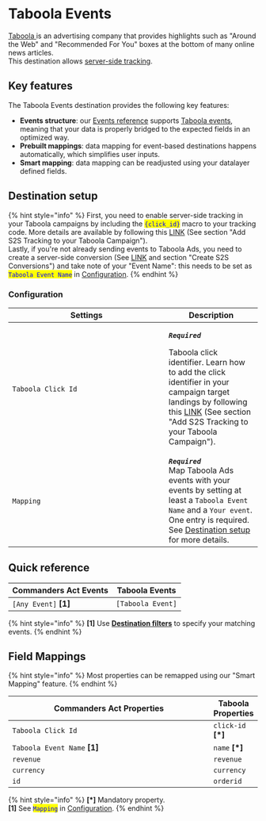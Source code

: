 # Taboola Events

[Taboola ](https://www.taboola.com)is an advertising company that provides highlights such as "Around the Web" and "Recommended For You" boxes at the bottom of many online news articles.\
This destination allows [server-side tracking](https://help.taboola.com/hc/en-us/articles/115006850567-How-to-Track-Conversions-Using-Server-to-Server-Integration-S2S-).

## Key features

The Taboola Events destination provides the following key features:

* **Events structure**: our [Events reference](https://community.commandersact.com/platform-x/developers/tracking/events-reference) supports [Taboola events](https://help.taboola.com/hc/en-us/articles/115006850567-How-to-Track-Conversions-Using-Server-to-Server-Integration-S2S-), meaning that your data is properly bridged to the expected fields in an optimized way.
* **Prebuilt mappings**: data mapping for event-based destinations happens automatically, which simplifies user inputs.
* **Smart mapping**: data mapping can be readjusted using your datalayer defined fields.

## Destination setup

{% hint style="info" %}
First, you need to enable server-side tracking in your Taboola campaigns by including the <mark style="color:blue;">`{click_id}`</mark> macro to your tracking code. More details are available by following this [LINK](https://help.taboola.com/hc/en-us/articles/115006850567-How-to-Track-Conversions-Using-Server-to-Server-Integration-S2S-) (See section "Add S2S Tracking to your Taboola Campaign"). \
Lastly, if you're not already sending events to Taboola Ads, you need to create a server-side conversion (See [LINK](https://help.taboola.com/hc/en-us/articles/115006850567-How-to-Track-Conversions-Using-Server-to-Server-Integration-S2S-) and section "Create S2S Conversions") and take note of your "Event Name": this needs to be set as <mark style="color:blue;">`Taboola Event Name`</mark> in [Configuration](taboola-events.md#configuration).
{% endhint %}

### Configuration

<table><thead><tr><th width="300">Settings</th><th>Description</th></tr></thead><tbody><tr><td><code>Taboola Click Id</code></td><td><p><em><strong><code>Required</code></strong></em></p><p>Taboola click identifier. Learn how to add the click identifier in your campaign target landings by following this <a href="https://help.taboola.com/hc/en-us/articles/115006850567-How-to-Track-Conversions-Using-Server-to-Server-Integration-S2S-">LINK</a> (See section "Add S2S Tracking to your Taboola Campaign").</p></td></tr><tr><td><code>Mapping</code></td><td><em><strong><code>Required</code></strong></em><br>Map Taboola Ads events with your events by setting at least a <code>Taboola Event Name</code> and a <code>Your event</code>. One entry is required. See <a href="taboola-events.md#destination-setup">Destination setup</a> for more details.</td></tr></tbody></table>

## Quick reference

| Commanders Act Events  | Taboola Events    |
| ---------------------- | ----------------- |
| `[Any Event]` **\[1]** | `[Taboola Event]` |

{% hint style="info" %}
**\[1]** Use [**Destination filters**](https://doc.commandersact.com/features/destinations/destination-filters) to specify your matching events.
{% endhint %}

## Field Mappings

{% hint style="info" %}
Most properties can be remapped using our "Smart Mapping" feature.
{% endhint %}

<table><thead><tr><th width="456">Commanders Act Properties</th><th>Taboola Properties</th></tr></thead><tbody><tr><td><code>Taboola Click Id</code></td><td><code>click-id</code> <strong>[*]</strong></td></tr><tr><td><code>Taboola Event Name</code> <strong>[1]</strong></td><td><code>name</code> <strong>[*]</strong></td></tr><tr><td><code>revenue</code></td><td><code>revenue</code></td></tr><tr><td><code>currency</code></td><td><code>currency</code></td></tr><tr><td><code>id</code></td><td><code>orderid</code></td></tr></tbody></table>

{% hint style="info" %}
**\[\*]** Mandatory property.\
**\[1]** See <mark style="color:blue;">`Mapping`</mark> in [Configuration](taboola-events.md#configuration).
{% endhint %}
